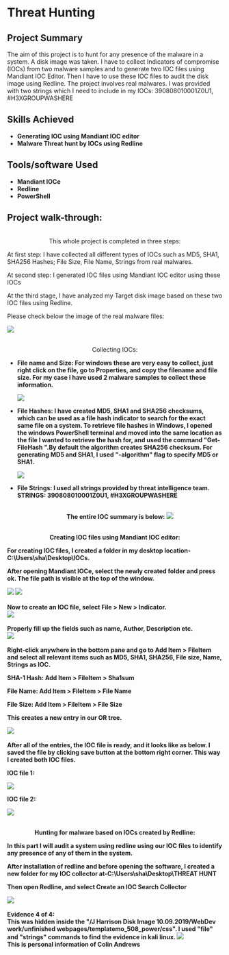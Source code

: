 <h1>Threat Hunting</h1>


<h2>Project Summary</h2>

The aim of this project is to hunt for any presence of the malware in a system. A disk image was taken. I have to collect Indicators of compromise (IOCs) from two malware samples and to generate two IOC files using Mandiant IOC Editor. Then I have to use these IOC files to audit the disk image using Redline. The project involves real malwares. I was provided with two strings which I need to include in my IOCs: 390808010001Z0U1, #H3XGROUPWASHERE


 

<h2>Skills Achieved</h2>

  - <b> Generating IOC using Mandiant IOC editor</b>
  - <b> Malware Threat hunt by IOCs using Redline</b>


<h2>Tools/software  Used </h2>

- <b> Mandiant IOCe</b>
- <b> Redline</b>
- <b> PowerShell</b>

<h2>Project walk-through:</h2>

<p align="center">
<br/>
This whole project is completed in three steps:

 At first step: I have collected all different types of IOCs such as  MD5, SHA1, SHA256 Hashes; File Size, File Name, Strings from real malwares.

 At second step: I generated IOC files using Mandiant IOC editor using these IOCs

 At the third stage, I have analyzed my Target disk image based on these two IOC files using Redline.

Please check below the image of the real malware files:  <br/>

<img src="https://github.com/msislam23/ThreatHunting/assets/157939065/30bcdeff-44eb-4119-880d-0302ef09ec82"/>
<br />

<p align="center">
<br />
Collecting IOCs:  <br/>

 - <b>File name and Size:
    For windows these are very easy to collect, just right click on the file, go to Properties, and copy the filename and file size. For my case I have used 2 malware samples to collect these information. <br />
    
    <img src="https://github.com/msislam23/ThreatHunting/assets/157939065/66ecec0c-03a4-4ef4-9eb7-730e657f328a"/>
    <br />
 - <b>File Hashes:
    I have created MD5, SHA1 and SHA256 checksums, which can be used as a file hash indicator to search for the exact same file on a system. To retrieve file hashes in Windows, I opened the windows PowerShell terminal and moved into     the same location as the file I  wanted to retrieve the hash for, and used the command "Get-FileHash <filename>".By default the algorithm creates SHA256 checksum. For generating MD5 and SHA1, I used "-algorithm" flag to specify      MD5 or SHA1. <br />
    
    <img src="https://github.com/msislam23/ThreatHunting/assets/157939065/2b7574cb-c195-40f4-b4d8-4f9f3c777604"/>
    <br />
 - <b>File Strings:
    I used all strings provided by threat intelligence team. 
    STRINGS: 390808010001Z0U1, #H3XGROUPWASHERE 
    <br />
    <p align="center">
    <br />
    The entire IOC summary is below: 
    <img src="https://github.com/msislam23/ThreatHunting/assets/157939065/ac42c058-c556-4f40-85b9-b852e5e5dc9b"/>
    <br />
 
<p align="center">
<br />
 Creating IOC files using Mandiant IOC editor: <br/>
 
 For creating IOC files, I created a folder in my desktop location-C:\Users\sha\Desktop\IOCs.

 After opening Mandiant IOCe, select the newly created folder and press ok. The file path is visible at the top of the window.

<img src="https://github.com/msislam23/ThreatHunting/assets/157939065/0eb4046d-df64-41cd-ba6d-e40438d8ef84"/>


<img src="https://github.com/msislam23/ThreatHunting/assets/157939065/caa21d62-ca8a-45a6-9d4c-eb7993d632bf"/>
<br />
<br />
Now to create an IOC file, select File > New > Indicator.<br/>

<img src="https://github.com/msislam23/ThreatHunting/assets/157939065/f09c52a7-8038-45f3-b833-9a831d9094ee"/>
<br />
<br />
Properly fill up the fields such as name, Author, Description etc.<br/>

<img src="https://github.com/msislam23/ThreatHunting/assets/157939065/6d80cb2e-b311-4486-8a65-a416d2684cf5"/>
<br />
<br />
Right-click anywhere in the bottom pane and go to Add Item > FileItem and select all relevant items such as MD5, SHA1, SHA256, File size, Name, Strings as IOC.

 
 SHA-1 Hash: Add Item > FileItem > Sha1sum
 
 File Name: Add Item > FileItem > File Name
 
 File Size: Add Item > FileItem > File Size

This creates a new entry in our OR tree.

<img src="https://github.com/msislam23/ThreatHunting/assets/157939065/587ce830-cf23-4da4-b164-cb81fe50ba30"/>

<br />
<br />
After all of the entries, the IOC file is ready, and it looks like as below. I saved the file by clicking save button at the bottom right corner. This way I created both IOC files.

IOC file 1:

<img src="https://github.com/msislam23/ThreatHunting/assets/157939065/6fac6762-0cc5-4320-88f3-00e4569ea283"/>

IOC file 2:

<img src="https://github.com/msislam23/ThreatHunting/assets/157939065/63421d0e-e3fc-4dc7-998a-c286871df6cd"/>
<br />

<p align="center">
<br />
 Hunting for malware based on IOCs created by Redline: <br/>
 
 In this part I will audit a system using redline using our IOC files to identify any presence of any of them in the system.

 After installation of redline and before opening the software, I created a new folder for my IOC collector at-C:\Users\sha\Desktop\THREAT HUNT

 Then open Redline, and select Create an IOC Search Collector

<img src="https://github.com/msislam23/ThreatHunting/assets/157939065/35b42a8b-0b20-4c30-8013-790b6ea7a43e"/>

<br />
<br />
Evidence 4 of 4:<br/>
This was hidden inside the "/J Harrison Disk Image 10.09.2019/WebDev work/unfinished webpages/templatemo_508_power/css".
I used "file" and "strings" commands to find the evidence in kali linux.

<img src="https://github.com/msislam23/DigitalForensics/assets/157939065/a59ee24f-9701-4a85-9ce7-3c992cae3342"/>
<br />
This is personal information of Colin Andrews
<br />
</p>

<!--
 ```diff
- text in red
+ text in green
! text in orange
# text in gray
@@ text in purple (and bold)@@
```
--!>
